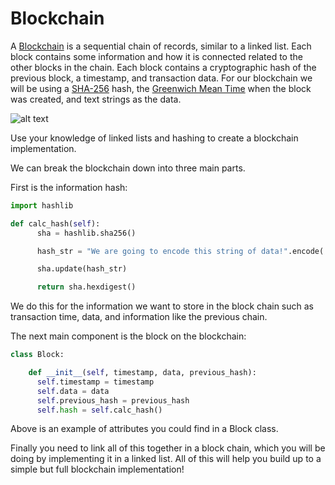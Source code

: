# Blockchain

A [Blockchain](https://en.wikipedia.org/wiki/Blockchain) is a sequential
chain of records, similar to a linked list. Each block contains some
information and how it is connected related to the other blocks in the chain.
Each block contains a cryptographic hash of the previous block, a timestamp,
and transaction data. For our blockchain we will be using a
[SHA-256](https://en.wikipedia.org/wiki/SHA-2) hash, the [Greenwich Mean
Time](https://en.wikipedia.org/wiki/Greenwich_Mean_Time) when the block was
created, and text strings as the data.

![alt text](https://s3.amazonaws.com/video.udacity-data.com/topher/2019/April/5ca8bd1d_untitled-diagram/untitled-diagram.png "Blockchain Graphic")

Use your knowledge of linked lists and hashing to create a blockchain
implementation.

We can break the blockchain down into three main parts.

First is the information hash:
```python
import hashlib

def calc_hash(self):
      sha = hashlib.sha256()

      hash_str = "We are going to encode this string of data!".encode('utf-8')

      sha.update(hash_str)

      return sha.hexdigest()
```

We do this for the information we want to store in the block chain such as
transaction time, data, and information like the previous chain.

The next main component is the block on the blockchain:

```python
class Block:

    def __init__(self, timestamp, data, previous_hash):
      self.timestamp = timestamp
      self.data = data
      self.previous_hash = previous_hash
      self.hash = self.calc_hash()
```

Above is an example of attributes you could find in a Block class.

Finally you need to link all of this together in a block chain, which you
will be doing by implementing it in a linked list. All of this will help you
build up to a simple but full blockchain implementation!
